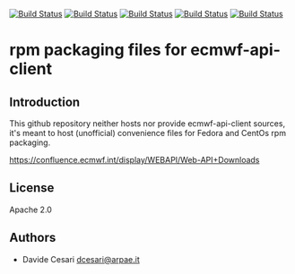 [![Build Status](https://simc.arpae.it/moncic-ci/ecmwf-api-client-rpm/centos7.png)](https://simc.arpae.it/moncic-ci/ecmwf-api-client-rpm/)
[![Build Status](https://simc.arpae.it/moncic-ci/ecmwf-api-client-rpm/centos8.png)](https://simc.arpae.it/moncic-ci/ecmwf-api-client-rpm/)
[![Build Status](https://simc.arpae.it/moncic-ci/ecmwf-api-client-rpm/fedora32.png)](https://simc.arpae.it/moncic-ci/ecmwf-api-client-rpm/)
[![Build Status](https://simc.arpae.it/moncic-ci/ecmwf-api-client-rpm/fedora34.png)](https://simc.arpae.it/moncic-ci/ecmwf-api-client-rpm/)
[![Build Status](https://copr.fedorainfracloud.org/coprs/simc/stable/package/ecmwf-api-client/status_image/last_build.png)](https://copr.fedorainfracloud.org/coprs/simc/stable/package/ecmwf-api-client/)

# rpm packaging files for ecmwf-api-client

## Introduction

This github repository neither hosts nor provide ecmwf-api-client
sources, it's meant to host (unofficial) convenience files for Fedora
and CentOs rpm packaging.

https://confluence.ecmwf.int/display/WEBAPI/Web-API+Downloads

## License

Apache 2.0

## Authors

* Davide Cesari <dcesari@arpae.it>
